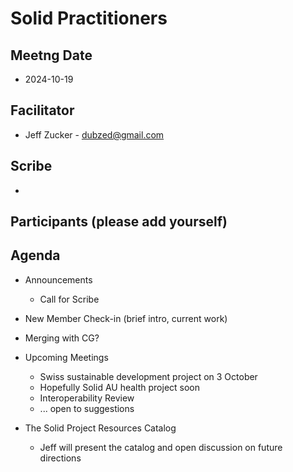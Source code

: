 # Solid Practitioners

## Meetng Date
* 2024-10-19

## Facilitator 
* Jeff Zucker - dubzed@gmail.com

## Scribe
* 

## Participants (please add yourself)

## Agenda

* Announcements
    * Call for Scribe

* New Member Check-in (brief intro, current work)
  
* Merging with CG?
  
* Upcoming Meetings
    * Swiss sustainable development project on 3 October
    * Hopefully Solid AU health project soon
    * Interoperability Review
    * ... open to suggestions
    
* The Solid Project Resources Catalog
    * Jeff will present the catalog and open discussion on future directions
